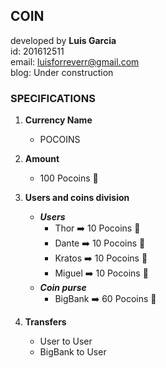 ## COIN 

developed by **Luis Garcia**<br>
id: 201612511<br>
email: luisforreverr@gmail.com<br>
blog: Under construction  

### SPECIFICATIONS

1. **Currency Name**
	- POCOINS

2. **Amount**
	- 100 Pocoins :panda_face:

3. **Users and coins division**
	- ***Users***
		- Thor :arrow_right: 10 Pocoins :panda_face:
		- Dante :arrow_right: 10 Pocoins :panda_face:
		- Kratos :arrow_right: 10 Pocoins :panda_face:
		- Miguel :arrow_right: 10 Pocoins :panda_face:
	- ***Coin purse***
		- BigBank :arrow_right: 60  Pocoins :panda_face:

4. **Transfers**
	- User to User
	- BigBank to User 

